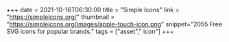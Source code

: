 +++
date = 2021-10-16T06:30:00
title = "Simple Icons"
link = "https://simpleicons.org/"
thumbnail = "https://simpleicons.org/images/apple-touch-icon.png"
snippet="2055 Free SVG icons for popular brands."
tags = ["asset"," icon"]
+++

